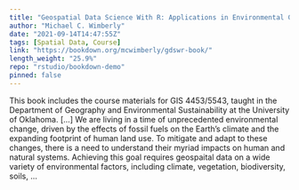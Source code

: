 ```yaml
---
title: "Geospatial Data Science With R: Applications in Environmental Geography"
author: "Michael C. Wimberly"
date: "2021-09-14T14:47:55Z"
tags: [Spatial Data, Course]
link: "https://bookdown.org/mcwimberly/gdswr-book/"
length_weight: "25.9%"
repo: "rstudio/bookdown-demo"
pinned: false
---
```


This book includes the course materials for GIS 4453/5543, taught in the Department of Geography and Environmental Sustainability at the University of Oklahoma. [...] We are living in a time of unprecedented environmental change, driven by the effects of fossil fuels on the Earth’s climate and the expanding footprint of human land use. To mitigate and adapt to these changes, there is a need to understand their myriad impacts on human and natural systems. Achieving this goal requires geospaital data on a wide variety of environmental factors, including climate, vegetation, biodiversity, soils,  ...
